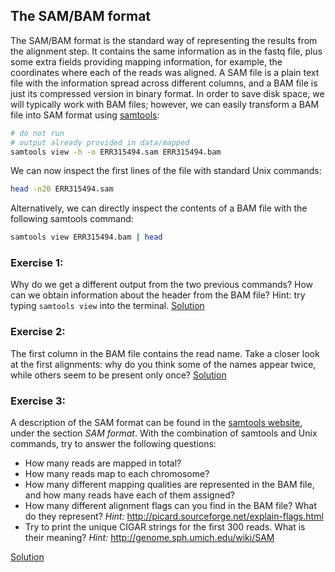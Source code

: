 ## The SAM/BAM format
The SAM/BAM format is the standard way of representing the results from the alignment step. It contains the same information as in the fastq file, plus some extra fields providing mapping information, for example, the coordinates where each of the reads was aligned. A SAM file is a plain text file with the information spread across different columns, and a BAM file is just its compressed version in binary format. In order to save disk space, we will typically work with BAM files; however, we can easily transform a BAM file into SAM format using [samtools](http://www.htslib.org/doc/samtools.html):

```bash
# do not run
# output already provided in data/mapped
samtools view -h -o ERR315494.sam ERR315494.bam
```

We can now inspect the first lines of the file with standard Unix commands:

```bash
head -n20 ERR315494.sam
```

Alternatively, we can directly inspect the contents of a BAM file with the following samtools command:

```bash
samtools view ERR315494.bam | head
```

### Exercise 1: 
Why do we get a different output from the two previous commands? How can we obtain information about the header from the BAM file? Hint: try typing `samtools view` into the terminal.
[Solution](https://github.com/Functional-Genomics/TeachingMaterial/blob/Cancer-Genomics-07-2015/solutions/_bam_ex1.md)

### Exercise 2: 
The first column in the BAM file contains the read name. Take a closer look at the first alignments: why do you think some of the names appear twice, while others seem to be present only once?
[Solution](https://github.com/Functional-Genomics/TeachingMaterial/blob/Cancer-Genomics-07-2015/solutions/_bam_ex2.md)

### Exercise 3: 
A description of the SAM format can be found in the [samtools website](http://samtools.sourceforge.net/samtools.shtml), under the section *SAM format*. With the combination of samtools and Unix commands, try to answer the following questions:

* How many reads are mapped in total?
* How many reads map to each chromosome?
* How many different mapping qualities are represented in the BAM file, and how many reads have each of them assigned?
* How many different alignment flags can you find in the BAM file? What do they represent?
  *Hint:* http://picard.sourceforge.net/explain-flags.html
* Try to print the unique CIGAR strings for the first 300 reads. What is their meaning?
  *Hint:* http://genome.sph.umich.edu/wiki/SAM

[Solution](https://github.com/Functional-Genomics/TeachingMaterial/blob/Cancer-Genomics-07-2015/solutions/_bam_ex3.md)


